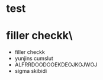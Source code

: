# test

 filler checkk\
=======
- filler checkk  
- yunjins cumslut  
- ALFRRDOODOOEKDEOJKOJWOJ
- sigma skibidi

